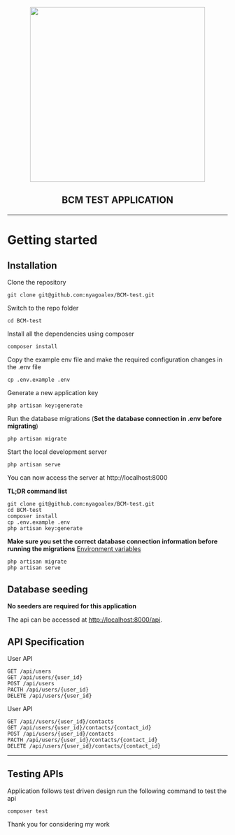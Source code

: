 <p align="center"><a href="https://laravel.com" target="_blank"><img src="https://raw.githubusercontent.com/laravel/art/master/logo-lockup/5%20SVG/2%20CMYK/1%20Full%20Color/laravel-logolockup-cmyk-red.svg" width="400"></a></p>

## <p align="center">BCM TEST APPLICATION </p>

----------

# Getting started

## Installation

Clone the repository

    git clone git@github.com:nyagoalex/BCM-test.git

Switch to the repo folder

    cd BCM-test

Install all the dependencies using composer

    composer install

Copy the example env file and make the required configuration changes in the .env file

    cp .env.example .env

Generate a new application key

    php artisan key:generate

Run the database migrations (**Set the database connection in .env before migrating**)

    php artisan migrate

Start the local development server

    php artisan serve

You can now access the server at http://localhost:8000

**TL;DR command list**

    git clone git@github.com:nyagoalex/BCM-test.git
    cd BCM-test
    composer install
    cp .env.example .env
    php artisan key:generate
    
**Make sure you set the correct database connection information before running the migrations** [Environment variables](#environment-variables)

    php artisan migrate
    php artisan serve

## Database seeding

**No seeders are required for this application**

The api can be accessed at [http://localhost:8000/api](http://localhost:8000/api).

## API Specification

User API

    GET /api/users
    GET /api/users/{user_id}
    POST /api/users
    PACTH /api/users/{user_id}
    DELETE /api/users/{user_id}

User API

    GET /api//users/{user_id}/contacts
    GET /api/users/{user_id}/contacts/{contact_id}
    POST /api/users/{user_id}/contacts
    PACTH /api/users/{user_id}/contacts/{contact_id}
    DELETE /api/users/{user_id}/contacts/{contact_id}

----------
## Testing APIs
Application follows test driven design run the following command to test the api

    composer test

Thank you for considering my work
